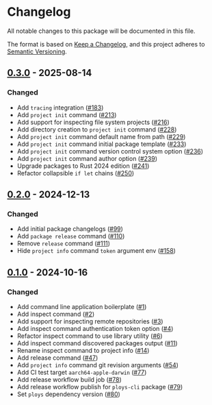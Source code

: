 # Changelog

All notable changes to this package will be documented in this file.

The format is based on [Keep a Changelog](https://keepachangelog.com/en/1.1.0/),
and this project adheres to [Semantic Versioning](https://semver.org/spec/v2.0.0.html).

## [0.3.0] - 2025-08-14

### Changed

- Add `tracing` integration ([#183](https://github.com/ploys/ploys/pull/183))
- Add `project init` command ([#213](https://github.com/ploys/ploys/pull/213))
- Add support for inspecting file system projects ([#216](https://github.com/ploys/ploys/pull/216))
- Add directory creation to `project init` command ([#228](https://github.com/ploys/ploys/pull/228))
- Add `project init` command default name from path ([#229](https://github.com/ploys/ploys/pull/229))
- Add `project init` command initial package template ([#233](https://github.com/ploys/ploys/pull/233))
- Add `project init` command version control system option ([#236](https://github.com/ploys/ploys/pull/236))
- Add `project init` command author option ([#239](https://github.com/ploys/ploys/pull/239))
- Upgrade packages to Rust 2024 edition ([#241](https://github.com/ploys/ploys/pull/241))
- Refactor collapsible `if let` chains ([#250](https://github.com/ploys/ploys/pull/250))

## [0.2.0] - 2024-12-13

### Changed

- Add initial package changelogs ([#99](https://github.com/ploys/ploys/pull/99))
- Add `package release` command ([#110](https://github.com/ploys/ploys/pull/110))
- Remove `release` command ([#111](https://github.com/ploys/ploys/pull/111))
- Hide `project info` command `token` argument env ([#158](https://github.com/ploys/ploys/pull/158))

## [0.1.0] - 2024-10-16

### Changed

- Add command line application boilerplate ([#1](https://github.com/ploys/ploys/pull/1))
- Add inspect command ([#2](https://github.com/ploys/ploys/pull/2))
- Add support for inspecting remote repositories ([#3](https://github.com/ploys/ploys/pull/3))
- Add inspect command authentication token option ([#4](https://github.com/ploys/ploys/pull/4))
- Refactor inspect command to use library utility ([#6](https://github.com/ploys/ploys/pull/6))
- Add inspect command discovered packages output ([#11](https://github.com/ploys/ploys/pull/11))
- Rename inspect command to project info ([#14](https://github.com/ploys/ploys/pull/14))
- Add release command ([#47](https://github.com/ploys/ploys/pull/47))
- Add `project info` command git revision arguments ([#54](https://github.com/ploys/ploys/pull/54))
- Add CI test target `aarch64-apple-darwin` ([#77](https://github.com/ploys/ploys/pull/77))
- Add release workflow build job ([#78](https://github.com/ploys/ploys/pull/78))
- Add release workflow publish for `ploys-cli` package ([#79](https://github.com/ploys/ploys/pull/79))
- Set `ploys` dependency version ([#80](https://github.com/ploys/ploys/pull/80))

[0.3.0]: https://github.com/ploys/ploys/releases/tag/ploys-cli-0.3.0
[0.2.0]: https://github.com/ploys/ploys/releases/tag/ploys-cli-0.2.0
[0.1.0]: https://github.com/ploys/ploys/releases/tag/ploys-cli-0.1.0
